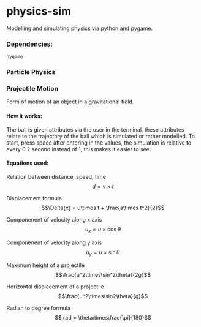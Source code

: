 # physics-sim

Modelling and simulating physics via python and pygame.

### Dependencies:

`pygame`

### Particle Physics

### Projectile Motion

Form of motion of an object in a gravitational field.

#### How it works:

The ball is given attributes via the user in the terminal, these attributes relate to the trajectory of the ball which is simulated or rather modelled. To start, press space after entering in the values, the simulation is relative to every 0.2 second instead of 1, this makes it easier to see.

#### Equations used:

Relation between distance, speed, time $$d = {v}\times{t}$$

Displacement formula $$\Delta{x} = u\times t + \frac{a\times t^2}{2}$$

Componenent of velocity along x axis $$u_x = u\times\cos\theta$$

Componenent of velocity along y axis $$u_y = u\times\sin\theta$$

Maximum height of a projectile $$\frac{u^2\times\sin^2\theta}{2g}$$

Horizontal displacement of a projectile $$\frac{u^2\times\sin2\theta}{g}$$

Radian to degree formula $$ rad = \theta\times\frac{\pi}{180}$$
